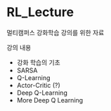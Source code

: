 # RL_Lecture
멀티캠퍼스 강화학습 강의를 위한 자료



강의 내용

- 강화 학습의 기초
- SARSA
- Q-Learning
- Actor-Critic (?)
- Deep Q-Learning
- More Deep Q Learning




